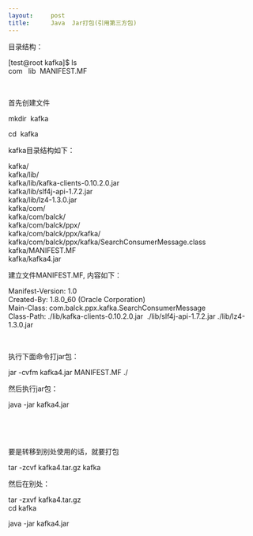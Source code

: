 ```yaml
---
layout:     post
title:      Java  Jar打包(引用第三方包)
---
```

<div id="article_content" class="article_content clearfix csdn-tracking-statistics" data-pid="blog" data-mod="popu_307" data-dsm="post">
								            <link rel="stylesheet" href="https://csdnimg.cn/release/phoenix/template/css/ck_htmledit_views-f76675cdea.css">
						<div class="htmledit_views" id="content_views">
                <p>目录结构：</p><p>[test@root kafka]$ ls<br>com   lib  MANIFEST.MF<br></p><p><br></p><p>首先创建文件</p><p>mkdir  kafka</p><p>cd  kafka</p><p>kafka目录结构如下：</p><p></p>kafka/<br>kafka/lib/<br>kafka/lib/kafka-clients-0.10.2.0.jar<br>kafka/lib/slf4j-api-1.7.2.jar<br>kafka/lib/lz4-1.3.0.jar<br>kafka/com/<br>kafka/com/balck/<br>kafka/com/balck/ppx/<br>kafka/com/balck/ppx/kafka/<br>kafka/com/balck/ppx/kafka/SearchConsumerMessage.class<br>kafka/MANIFEST.MF<br>kafka/kafka4.jar<p></p><p>建立文件MANIFEST.MF, 内容如下：</p><p></p>Manifest-Version: 1.0<br>Created-By: 1.8.0_60 (Oracle Corporation)<br>Main-Class: com.balck.ppx.kafka.SearchConsumerMessage<br>Class-Path: ./lib/kafka-clients-0.10.2.0.jar  ./lib/slf4j-api-1.7.2.jar ./lib/lz4-1.3.0.jar<p></p><p><br></p><p>执行下面命令打jar包：</p><p>jar -cvfm kafka4.jar MANIFEST.MF ./<br></p><p>然后执行jar包：</p><p>java -jar kafka4.jar </p><p><br></p><p><br></p><p>要是转移到别处使用的话，就要打包</p><p>tar -zcvf kafka4.tar.gz kafka<br></p><p>然后在别处：</p><p>tar -zxvf kafka4.tar.gz<br>cd kafka<br></p><p>java -jar kafka4.jar </p><p><br></p><p><br></p><p><br></p><p><br></p>            </div>
                </div>